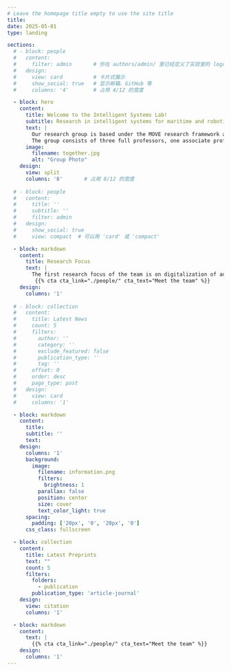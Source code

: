 ```yaml
---
# Leave the homepage title empty to use the site title
title:
date: 2025-05-01
type: landing

sections:
  # - block: people
  #   content:
  #     filter: admin       # 你在 authors/admin/ 里已经定义了实验室的 logo、名称、社交
  #   design:
  #     view: card          # 卡片式展示
  #     show_social: true   # 显示邮箱、GitHub 等
  #     columns: '4'        # 占用 4/12 的宽度

  - block: hero
    content:
      title: Welcome to the Intelligent Systems Lab!
      subtitle: Research in intelligent systems for maritime and robotics
      text: |
        Our research group is based under the MOVE research framework and belongs to <a href="https://www.ntnu.edu/ihb/department-of-ocean-operations-and-civil-engineering" target="_blank">the Department of Ocean Operations and Civil Engineering</a> under <a href="https://www.ntnu.edu/iv" target="_blank">the Faculty of Engineering</a>.
        The group consists of three full professors, one associate professor, three postdoctoral research fellows, and nine Ph.D. candidates.
      image:
        filename: together.jpg
        alt: "Group Photo"
    design:
      view: split
      columns: '8'       # 占用 8/12 的宽度
    
  # - block: people
  #   content:
  #     title: ''
  #     subtitle: ''
  #     filter: admin
  #   design:
  #     show_social: true
  #     view: compact  # 可以用 'card' 或 'compact'

  - block: markdown
    content:
      title: Research Focus
      text: |    
        The first research focus of the team is on digitalization of advanced marine systems, a field known for its multidisciplinary nature encompassing hydrodynamics, thermal analysis, control, etc. While conventional approaches typically involve the separate simulation of these subsystems, the team leading by Prof. Zhang pioneered the development of an integrated co-simulation framework for marine surface vessels, seamlessly incorporating over 10 multidisciplinary subsystems. The research works extended to the creation of a digital twin for marine vessels in real operation as the first, enabling remote monitoring and control of these complex systems. The second distinct research in the lab is in the area of physics-data cooperative hybrid modelling and control of marine vessels considering environmental and operational uncertainties. Unlike classic model-based or pure data-driven approaches, there have been few attempts to build predictive models by organically incorporating them together in a holistic manner. One of the primary reasons is that the model complexity due to frequent interaction with water results in an inaccurate description of marine vehicle dynamics. Furthermore, uncertainties and environmental disturbance including as operational conditional changing, wind and waves, add extra complexity and hinder obtaining ship dynamic model with high fidelity.
         {{% cta cta_link="./people/" cta_text="Meet the team" %}}
    design:
      columns: '1'
      
  # - block: collection
  #   content:
  #     title: Latest News
  #     count: 5
  #     filters:
  #       author: ''
  #       category: ''
  #       exclude_featured: false
  #       publication_type: ''
  #       tag: ''
  #     offset: 0
  #     order: desc
  #     page_type: post
  #   design:
  #     view: card
  #     columns: '1'

  - block: markdown
    content:
      title:
      subtitle: ''
      text:
    design:
      columns: '1'
      background:
        image: 
          filename: information.png
          filters:
            brightness: 1
          parallax: false
          position: center
          size: cover
          text_color_light: true
      spacing:
        padding: ['20px', '0', '20px', '0']
      css_class: fullscreen

  - block: collection
    content:
      title: Latest Preprints
      text: ""
      count: 5
      filters:
        folders:
          - publication
        publication_type: 'article-journal'
    design:
      view: citation
      columns: '1'

  - block: markdown
    content:
      text: |
        {{% cta cta_link="./people/" cta_text="Meet the team" %}}
    design:
      columns: '1'
---
```

